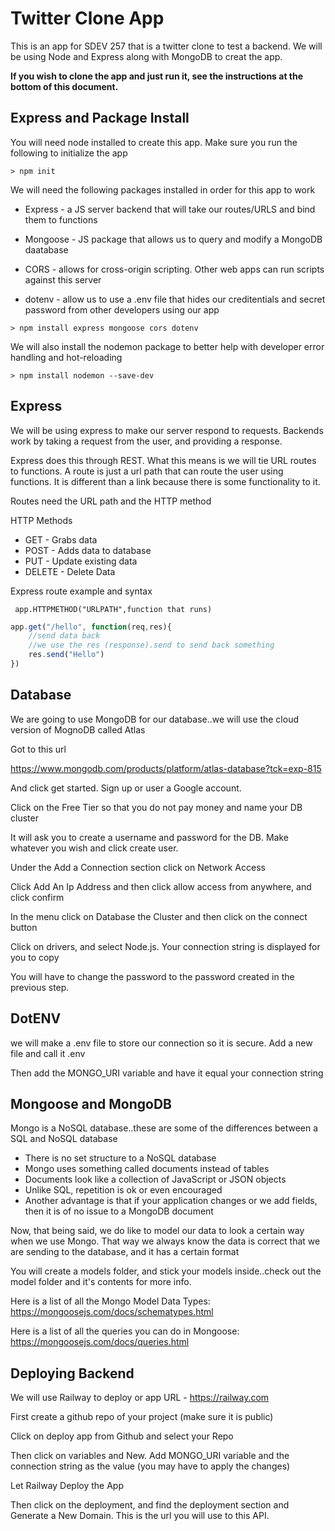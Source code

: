 # Twitter Clone App

This is an app for SDEV 257 that is a twitter clone to test a backend.  We will be using Node and Express along with MongoDB to creat the app.

**If you wish to clone the app and just run it, see the instructions at the bottom of this document.**

## Express and Package Install
You will need node installed to create this app.  Make sure you run the following to initialize the app

```console
> npm init
```

We will need the following packages installed in order for this app to work

- Express - a JS server backend that will take our routes/URLS and bind them to functions

- Mongoose - JS package that allows us to query and modify a MongoDB daatabase

- CORS - allows for cross-origin scripting.  Other web apps can run scripts against this server

- dotenv - allow us to use a .env file that hides our creditentials and secret password from other developers using our app

```console
> npm install express mongoose cors dotenv
```
We will also install the nodemon package to better help with developer error handling and hot-reloading

```console
> npm install nodemon --save-dev
```

## Express
We will be using express to make our server respond to requests.  Backends work by taking a request from the user, and providing a response.

Express does this through REST.  What this means is we will tie URL routes to functions.  A route is just a url path that can route the user using functions.  It is different than a link because there is some functionality to it.

Routes need the URL path and the HTTP method

HTTP Methods
- GET - Grabs data
- POST - Adds data to database
- PUT - Update existing data
- DELETE - Delete Data


Express route example and syntax

` app.HTTPMETHOD("URLPATH",function that runs)`

```js
app.get("/hello", function(req,res){
    //send data back 
    //we use the res (response).send to send back something
    res.send("Hello")
})
```

## Database
We are going to use MongoDB for our database..we will use the cloud version of MognoDB called Atlas

Got to this url

<https://www.mongodb.com/products/platform/atlas-database?tck=exp-815>

And click get started. Sign up or user a Google account.

Click on the Free Tier so that you do not pay money and name your DB cluster

It will ask you to create a username and password for the DB.  Make whatever you wish and click create user.

Under the Add a Connection section click on Network Access

Click Add An Ip Address and then click allow access from anywhere, and click confirm

In the menu click on Database the Cluster and then click on the connect button

Click on drivers, and select Node.js. Your connection string is displayed for you to copy

You will have to change the password to the password created in the previous step.

## DotENV

we will make a .env file to store our connection so it is secure.  Add a new file and call it .env

Then add the MONGO_URI variable and have it equal your connection string

## Mongoose and MongoDB
Mongo is a NoSQL database..these are some of the differences between a SQL and NoSQL database

- There is no set structure to a NoSQL database
- Mongo uses something called documents instead of tables
- Documents look like a collection of JavaScript or JSON objects
- Unlike SQL, repetition is ok or even encouraged
- Another advantage is that if your application changes or we add fields, then it is of no issue to a MongoDB document

Now, that being said, we do like to model our data to look a certain way when we use Mongo.  That way we always know the data is correct that we are sending to the database, and it has a certain format

You will create a models folder, and stick your models inside..check out the model folder and it's contents for more info.

Here is a list of all the Mongo Model Data Types:
<https://mongoosejs.com/docs/schematypes.html>

Here is a list of all the queries you can do in Mongoose: 
<https://mongoosejs.com/docs/queries.html>

## Deploying Backend
We will use Railway to deploy or app
URL - <https://railway.com>

First create a github repo of your project (make sure it is public)


Click on deploy app from Github and select your Repo

Then click on variables and New.  Add MONGO_URI variable and the connection string as the value (you may have to apply the changes)

Let Railway Deploy the App

Then click on the deployment, and find the deployment section and Generate a New Domain.  This is the url you will use to this API.